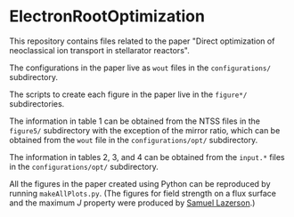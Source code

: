 # ElectronRootOptimization
This repository contains files related to the paper "Direct optimization of neoclassical ion transport in stellarator reactors".

The configurations in the paper live as `wout` files in the `configurations/` subdirectory.

The scripts to create each figure in the paper live in the `figure*/` subdirectories.

The information in table 1 can be obtained from the NTSS files in the `figure5/` subdirectory with the exception of the mirror ratio, which can be obtained from the `wout` file in the `configurations/opt/` subdirectory.

The information in tables 2, 3, and 4 can be obtained from the `input.*` files in the `configurations/opt/` subdirectory.

All the figures in the paper created using Python can be reproduced by running `makeAllPlots.py`. (The figures for field strength on a flux surface and the maximum $J$ property were produced by [Samuel Lazerson](https://scholar.google.com/citations?user=OJl6dcwAAAAJ&hl=en&oi=ao).)
